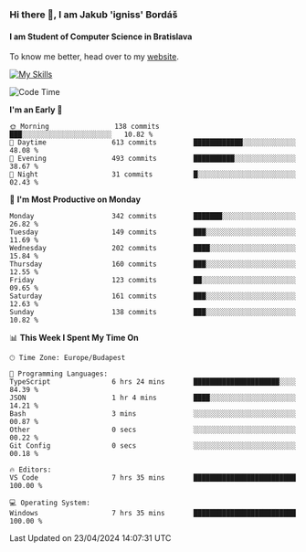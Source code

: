 ### Hi there 👋, I am Jakub 'igniss' Bordáš

#### I am Student of Computer Science in Bratislava
To know me better, head over to my [website](https://bordas.sk).

[![My Skills](https://skillicons.dev/icons?i=js,html,css,figma,svelte,java,kotlin,python,postgresql,typescript,nest,nodejs)](https://bordas.sk)


<!--START_SECTION:waka-->
![Code Time](http://img.shields.io/badge/Code%20Time-1%2C475%20hrs%2037%20mins-blue)

**I'm an Early 🐤** 

```text
🌞 Morning                138 commits         ███░░░░░░░░░░░░░░░░░░░░░░   10.82 % 
🌆 Daytime                613 commits         ████████████░░░░░░░░░░░░░   48.08 % 
🌃 Evening                493 commits         ██████████░░░░░░░░░░░░░░░   38.67 % 
🌙 Night                  31 commits          █░░░░░░░░░░░░░░░░░░░░░░░░   02.43 % 
```
📅 **I'm Most Productive on Monday** 

```text
Monday                   342 commits         ███████░░░░░░░░░░░░░░░░░░   26.82 % 
Tuesday                  149 commits         ███░░░░░░░░░░░░░░░░░░░░░░   11.69 % 
Wednesday                202 commits         ████░░░░░░░░░░░░░░░░░░░░░   15.84 % 
Thursday                 160 commits         ███░░░░░░░░░░░░░░░░░░░░░░   12.55 % 
Friday                   123 commits         ██░░░░░░░░░░░░░░░░░░░░░░░   09.65 % 
Saturday                 161 commits         ███░░░░░░░░░░░░░░░░░░░░░░   12.63 % 
Sunday                   138 commits         ███░░░░░░░░░░░░░░░░░░░░░░   10.82 % 
```


📊 **This Week I Spent My Time On** 

```text
🕑︎ Time Zone: Europe/Budapest

💬 Programming Languages: 
TypeScript               6 hrs 24 mins       █████████████████████░░░░   84.39 % 
JSON                     1 hr 4 mins         ████░░░░░░░░░░░░░░░░░░░░░   14.21 % 
Bash                     3 mins              ░░░░░░░░░░░░░░░░░░░░░░░░░   00.87 % 
Other                    0 secs              ░░░░░░░░░░░░░░░░░░░░░░░░░   00.22 % 
Git Config               0 secs              ░░░░░░░░░░░░░░░░░░░░░░░░░   00.18 % 

🔥 Editors: 
VS Code                  7 hrs 35 mins       █████████████████████████   100.00 % 

💻 Operating System: 
Windows                  7 hrs 35 mins       █████████████████████████   100.00 % 
```


 Last Updated on 23/04/2024 14:07:31 UTC
<!--END_SECTION:waka-->
